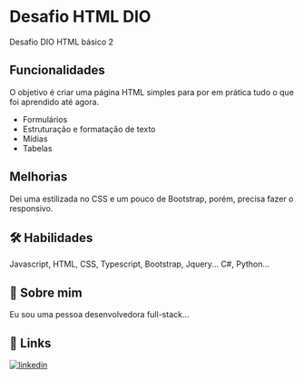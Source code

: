 
# Desafio HTML DIO

Desafio DIO HTML básico 2






## Funcionalidades
O objetivo é criar uma página HTML simples para por em prática tudo o que foi aprendido até agora.
- Formulários
- Estruturação e formatação de texto
- Mídias
- Tabelas



## Melhorias

Dei uma estilizada no CSS e um pouco de Bootstrap, porém, precisa fazer o responsivo.


## 🛠 Habilidades
Javascript, HTML, CSS, Typescript, Bootstrap, Jquery...
C#, Python...


## 🚀 Sobre mim
Eu sou uma pessoa desenvolvedora full-stack...


## 🔗 Links

[![linkedin](https://img.shields.io/badge/linkedin-0A66C2?style=for-the-badge&logo=linkedin&logoColor=white)](https://www.linkedin.com/in/rodrigopresidati/)


